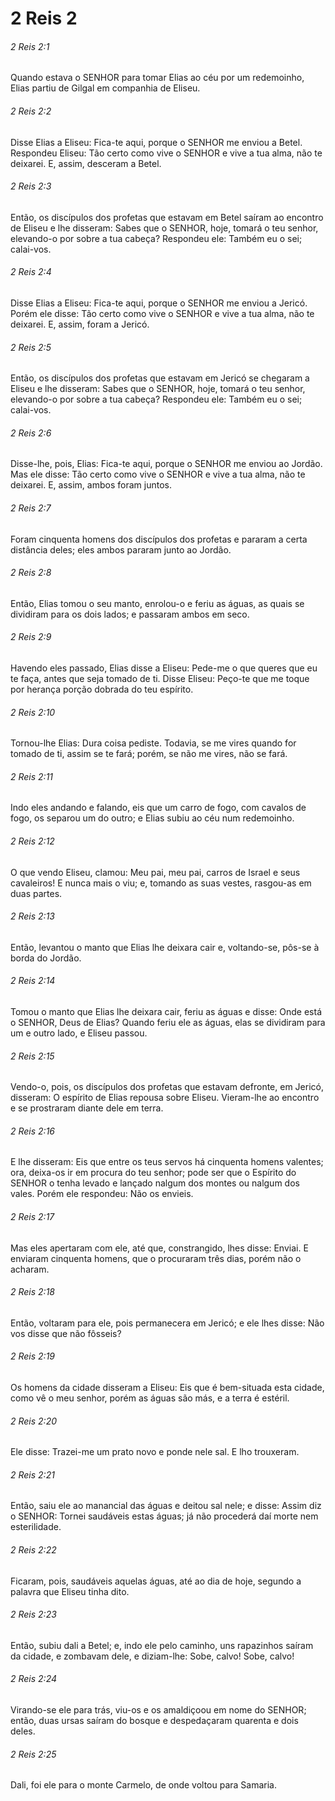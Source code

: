 # 2 Reis 2

###### 2 Reis 2:1

Quando estava o SENHOR para tomar Elias ao céu por um redemoinho, Elias partiu de Gilgal em companhia de Eliseu.

###### 2 Reis 2:2

Disse Elias a Eliseu: Fica-te aqui, porque o SENHOR me enviou a Betel. Respondeu Eliseu: Tão certo como vive o SENHOR e vive a tua alma, não te deixarei. E, assim, desceram a Betel.

###### 2 Reis 2:3

Então, os discípulos dos profetas que estavam em Betel saíram ao encontro de Eliseu e lhe disseram: Sabes que o SENHOR, hoje, tomará o teu senhor, elevando-o por sobre a tua cabeça? Respondeu ele: Também eu o sei; calai-vos.

###### 2 Reis 2:4

Disse Elias a Eliseu: Fica-te aqui, porque o SENHOR me enviou a Jericó. Porém ele disse: Tão certo como vive o SENHOR e vive a tua alma, não te deixarei. E, assim, foram a Jericó.

###### 2 Reis 2:5

Então, os discípulos dos profetas que estavam em Jericó se chegaram a Eliseu e lhe disseram: Sabes que o SENHOR, hoje, tomará o teu senhor, elevando-o por sobre a tua cabeça? Respondeu ele: Também eu o sei; calai-vos.

###### 2 Reis 2:6

Disse-lhe, pois, Elias: Fica-te aqui, porque o SENHOR me enviou ao Jordão. Mas ele disse: Tão certo como vive o SENHOR e vive a tua alma, não te deixarei. E, assim, ambos foram juntos.

###### 2 Reis 2:7

Foram cinquenta homens dos discípulos dos profetas e pararam a certa distância deles; eles ambos pararam junto ao Jordão.

###### 2 Reis 2:8

Então, Elias tomou o seu manto, enrolou-o e feriu as águas, as quais se dividiram para os dois lados; e passaram ambos em seco.

###### 2 Reis 2:9

Havendo eles passado, Elias disse a Eliseu: Pede-me o que queres que eu te faça, antes que seja tomado de ti. Disse Eliseu: Peço-te que me toque por herança porção dobrada do teu espírito.

###### 2 Reis 2:10

Tornou-lhe Elias: Dura coisa pediste. Todavia, se me vires quando for tomado de ti, assim se te fará; porém, se não me vires, não se fará.

###### 2 Reis 2:11

Indo eles andando e falando, eis que um carro de fogo, com cavalos de fogo, os separou um do outro; e Elias subiu ao céu num redemoinho.

###### 2 Reis 2:12

O que vendo Eliseu, clamou: Meu pai, meu pai, carros de Israel e seus cavaleiros! E nunca mais o viu; e, tomando as suas vestes, rasgou-as em duas partes.

###### 2 Reis 2:13

Então, levantou o manto que Elias lhe deixara cair e, voltando-se, pôs-se à borda do Jordão.

###### 2 Reis 2:14

Tomou o manto que Elias lhe deixara cair, feriu as águas e disse: Onde está o SENHOR, Deus de Elias? Quando feriu ele as águas, elas se dividiram para um e outro lado, e Eliseu passou.

###### 2 Reis 2:15

Vendo-o, pois, os discípulos dos profetas que estavam defronte, em Jericó, disseram: O espírito de Elias repousa sobre Eliseu. Vieram-lhe ao encontro e se prostraram diante dele em terra.

###### 2 Reis 2:16

E lhe disseram: Eis que entre os teus servos há cinquenta homens valentes; ora, deixa-os ir em procura do teu senhor; pode ser que o Espírito do SENHOR o tenha levado e lançado nalgum dos montes ou nalgum dos vales. Porém ele respondeu: Não os envieis.

###### 2 Reis 2:17

Mas eles apertaram com ele, até que, constrangido, lhes disse: Enviai. E enviaram cinquenta homens, que o procuraram três dias, porém não o acharam.

###### 2 Reis 2:18

Então, voltaram para ele, pois permanecera em Jericó; e ele lhes disse: Não vos disse que não fôsseis?

###### 2 Reis 2:19

Os homens da cidade disseram a Eliseu: Eis que é bem-situada esta cidade, como vê o meu senhor, porém as águas são más, e a terra é estéril.

###### 2 Reis 2:20

Ele disse: Trazei-me um prato novo e ponde nele sal. E lho trouxeram.

###### 2 Reis 2:21

Então, saiu ele ao manancial das águas e deitou sal nele; e disse: Assim diz o SENHOR: Tornei saudáveis estas águas; já não procederá daí morte nem esterilidade.

###### 2 Reis 2:22

Ficaram, pois, saudáveis aquelas águas, até ao dia de hoje, segundo a palavra que Eliseu tinha dito.

###### 2 Reis 2:23

Então, subiu dali a Betel; e, indo ele pelo caminho, uns rapazinhos saíram da cidade, e zombavam dele, e diziam-lhe: Sobe, calvo! Sobe, calvo!

###### 2 Reis 2:24

Virando-se ele para trás, viu-os e os amaldiçoou em nome do SENHOR; então, duas ursas saíram do bosque e despedaçaram quarenta e dois deles.

###### 2 Reis 2:25

Dali, foi ele para o monte Carmelo, de onde voltou para Samaria.

